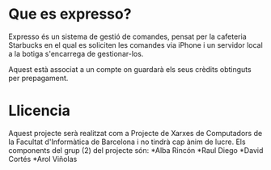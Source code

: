 # Que es expresso?

Expresso és un sistema de gestió de comandes, pensat per la cafeteria Starbucks en el qual es soliciten les comandes via iPhone i un servidor local a la botiga s'encarrega de gestionar-los.

Aquest està associat a un compte on guardarà els seus crèdits obtinguts per prepagament.

# Llicencia

Aquest projecte serà realitzat com a Projecte de Xarxes de Computadors de la Facultat d'Informàtica de Barcelona i no tindrà cap ànim de lucre.
Els components del grup (2) del projecte són:
*Alba Rincón
*Raul Diego
*David Cortés
*Arol Viñolas

